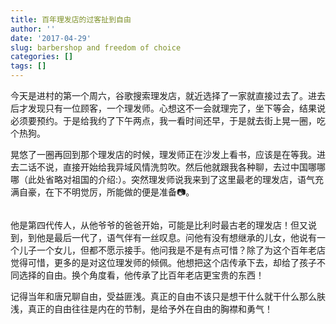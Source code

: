 ```yaml
---
title: 百年理发店的过客扯到自由
author: ''
date: '2017-04-29'
slug: barbershop and freedom of choice
categories: []
tags: []
---
```


今天是进村的第一个周六，谷歌搜索理发店，就近选择了一家就直接过去了。进去后才发现只有一位顾客，一个理发师。心想这不一会就理完了，坐下等会，结果说必须要预约。于是给我约了下午两点，我一看时间还早，于是就去街上晃一圈，吃个热狗。

晃悠了一圈再回到那个理发店的时候，理发师正在沙发上看书，应该是在等我。进去二话不说，直接开始给我异域风情洗剪吹。然后他就跟我各种聊，去过中国哪哪哪（此处省略对祖国的介绍:）。突然理发师说我来到了这里最老的理发店，语气充满自豪，在下不明觉厉，所能做的便是准备📷。

![]()

他是第四代传人，从他爷爷的爸爸开始，可能是比利时最古老的理发店！但又说到，到他是最后一代了，语气伴有一丝叹息。问他有没有想继承的儿女，他说有一个儿子一个女儿，但都不愿示接手。他问我是不是有点可惜？除了为这个百年老店觉得可惜，更多的是对这位理发师的倾佩。他想把这个店传承下去，却给了孩子不同选择的自由。换个角度看，他传承了比百年老店更宝贵的东西！

记得当年和唐兄聊自由，受益匪浅。真正的自由不该只是想干什么就干什么那么肤浅，真正的自由往往是内在的节制，是给予外在自由的胸襟和勇气！